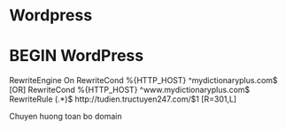 # Wordpress  

# BEGIN WordPress 

<IfModule mod_rewrite.c>   
RewriteEngine On   
RewriteCond %{HTTP_HOST} ^mydictionaryplus.com$ [OR]   
RewriteCond %{HTTP_HOST} ^www.mydictionaryplus.com$   
RewriteRule (.*)$ http://tudien.tructuyen247.com/$1 [R=301,L]   
</IfModule>   

Chuyen huong toan bo domain  
